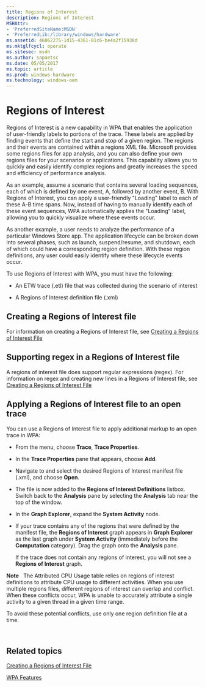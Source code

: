 ```yaml
---
title: Regions of Interest
description: Regions of Interest
MSHAttr:
- 'PreferredSiteName:MSDN'
- 'PreferredLib:/library/windows/hardware'
ms.assetid: 46062275-1d15-4361-81c6-be4a2f15938d
ms.mktglfcycl: operate
ms.sitesec: msdn
ms.author: sapaetsc
ms.date: 05/05/2017
ms.topic: article
ms.prod: windows-hardware
ms.technology: windows-oem
---
```


# Regions of Interest


Regions of Interest is a new capability in WPA that enables the application of user-friendly labels to portions of the trace. These labels are applied by finding events that define the start and stop of a given region. The regions and their events are contained within a regions XML file. Microsoft provides some regions files for app analysis, and you can also define your own regions files for your scenarios or applications. This capability allows you to quickly and easily identify complex regions and greatly increases the speed and efficiency of performance analysis.

As an example, assume a scenario that contains several loading sequences, each of which is defined by one event, A, followed by another event, B. With Regions of Interest, you can apply a user-friendly "Loading" label to each of these A-B time spans. Now, instead of having to manually identify each of these event sequences, WPA automatically applies the "Loading" label, allowing you to quickly visualize where these events occur.

As another example, a user needs to analyze the performance of a particular Windows Store app. The application lifecycle can be broken down into several phases, such as launch, suspend/resume, and shutdown, each of which could have a corresponding region definition. With these region definitions, any user could easily identify where these lifecycle events occur.

To use Regions of Interest with WPA, you must have the following:

-   An ETW trace (.etl) file that was collected during the scenario of interest

-   A Regions of Interest definition file (.xml)

## Creating a Regions of Interest file


For information on creating a Regions of Interest file, see [Creating a Regions of Interest File](creating-a-regions-of-interest-file.md)

## Supporting regex in a Regions of Interest file


A regions of interest file does support regular expressions (regex). For information on regex and creating new lines in a Regions of Interest file, see [Creating a Regions of Interest File](creating-a-regions-of-interest-file.md)

## Applying a Regions of Interest file to an open trace


You can use a Regions of Interest file to apply additional markup to an open trace in WPA:

-   From the menu, choose **Trace**, **Trace Properties**.

-   In the **Trace Properties** pane that appears, choose **Add**.

-   Navigate to and select the desired Regions of Interest manifest file (.xml), and choose **Open**.

-   The file is now added to the **Regions of Interest Definitions** listbox. Switch back to the **Analysis** pane by selecting the **Analysis** tab near the top of the window.

-   In the **Graph Explorer**, expand the **System Activity** node.

-   If your trace contains any of the regions that were defined by the manifest file, the **Regions of Interest** graph appears in **Graph Explorer** as the last graph under **System Activity** (immediately before the **Computation** category). Drag the graph onto the **Analysis** pane.

    If the trace does not contain any regions of interest, you will not see a **Regions of Interest** graph.

**Note**  
The Attributed CPU Usage table relies on regions of interest definitions to attribute CPU usage to different activities. When you use multiple regions files, different regions of interest can overlap and conflict. When these conflicts occur, WPA is unable to accurately attribute a single activity to a given thread in a given time range.

To avoid these potential conflicts, use only one region definition file at a time.

 

## Related topics


[Creating a Regions of Interest File](creating-a-regions-of-interest-file.md)

[WPA Features](wpa-features.md)

 

 








